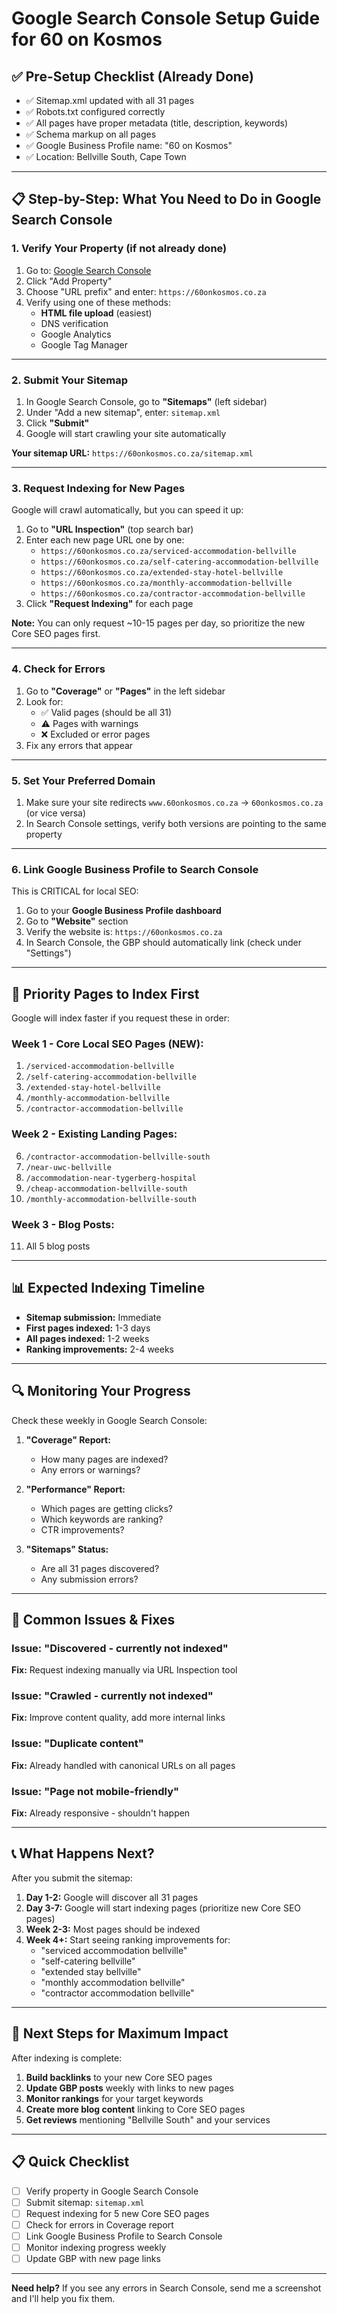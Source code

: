 # Google Search Console Setup Guide for 60 on Kosmos

## ✅ Pre-Setup Checklist (Already Done)

- ✅ Sitemap.xml updated with all 31 pages
- ✅ Robots.txt configured correctly
- ✅ All pages have proper metadata (title, description, keywords)
- ✅ Schema markup on all pages
- ✅ Google Business Profile name: "60 on Kosmos"
- ✅ Location: Bellville South, Cape Town

---

## 📋 Step-by-Step: What You Need to Do in Google Search Console

### 1. **Verify Your Property** (if not already done)

1. Go to: [Google Search Console](https://search.google.com/search-console)
2. Click "Add Property"
3. Choose "URL prefix" and enter: `https://60onkosmos.co.za`
4. Verify using one of these methods:
   - **HTML file upload** (easiest)
   - DNS verification
   - Google Analytics
   - Google Tag Manager

---

### 2. **Submit Your Sitemap**

1. In Google Search Console, go to **"Sitemaps"** (left sidebar)
2. Under "Add a new sitemap", enter: `sitemap.xml`
3. Click **"Submit"**
4. Google will start crawling your site automatically

**Your sitemap URL:** `https://60onkosmos.co.za/sitemap.xml`

---

### 3. **Request Indexing for New Pages**

Google will crawl automatically, but you can speed it up:

1. Go to **"URL Inspection"** (top search bar)
2. Enter each new page URL one by one:
   - `https://60onkosmos.co.za/serviced-accommodation-bellville`
   - `https://60onkosmos.co.za/self-catering-accommodation-bellville`
   - `https://60onkosmos.co.za/extended-stay-hotel-bellville`
   - `https://60onkosmos.co.za/monthly-accommodation-bellville`
   - `https://60onkosmos.co.za/contractor-accommodation-bellville`
3. Click **"Request Indexing"** for each page

**Note:** You can only request ~10-15 pages per day, so prioritize the new Core SEO pages first.

---

### 4. **Check for Errors**

1. Go to **"Coverage"** or **"Pages"** in the left sidebar
2. Look for:
   - ✅ Valid pages (should be all 31)
   - ⚠️ Pages with warnings
   - ❌ Excluded or error pages
3. Fix any errors that appear

---

### 5. **Set Your Preferred Domain**

1. Make sure your site redirects `www.60onkosmos.co.za` → `60onkosmos.co.za` (or vice versa)
2. In Search Console settings, verify both versions are pointing to the same property

---

### 6. **Link Google Business Profile to Search Console**

This is CRITICAL for local SEO:

1. Go to your **Google Business Profile dashboard**
2. Go to **"Website"** section
3. Verify the website is: `https://60onkosmos.co.za`
4. In Search Console, the GBP should automatically link (check under "Settings")

---

## 🎯 Priority Pages to Index First

Google will index faster if you request these in order:

### **Week 1 - Core Local SEO Pages (NEW):**
1. `/serviced-accommodation-bellville`
2. `/self-catering-accommodation-bellville`
3. `/extended-stay-hotel-bellville`
4. `/monthly-accommodation-bellville`
5. `/contractor-accommodation-bellville`

### **Week 2 - Existing Landing Pages:**
6. `/contractor-accommodation-bellville-south`
7. `/near-uwc-bellville`
8. `/accommodation-near-tygerberg-hospital`
9. `/cheap-accommodation-bellville-south`
10. `/monthly-accommodation-bellville-south`

### **Week 3 - Blog Posts:**
11. All 5 blog posts

---

## 📊 Expected Indexing Timeline

- **Sitemap submission:** Immediate
- **First pages indexed:** 1-3 days
- **All pages indexed:** 1-2 weeks
- **Ranking improvements:** 2-4 weeks

---

## 🔍 Monitoring Your Progress

Check these weekly in Google Search Console:

1. **"Coverage" Report:**
   - How many pages are indexed?
   - Any errors or warnings?

2. **"Performance" Report:**
   - Which pages are getting clicks?
   - Which keywords are ranking?
   - CTR improvements?

3. **"Sitemaps" Status:**
   - Are all 31 pages discovered?
   - Any submission errors?

---

## 🚨 Common Issues & Fixes

### Issue: "Discovered - currently not indexed"
**Fix:** Request indexing manually via URL Inspection tool

### Issue: "Crawled - currently not indexed"
**Fix:** Improve content quality, add more internal links

### Issue: "Duplicate content"
**Fix:** Already handled with canonical URLs on all pages

### Issue: "Page not mobile-friendly"
**Fix:** Already responsive - shouldn't happen

---

## 📞 What Happens Next?

After you submit the sitemap:

1. **Day 1-2:** Google will discover all 31 pages
2. **Day 3-7:** Google will start indexing pages (prioritize new Core SEO pages)
3. **Week 2-3:** Most pages should be indexed
4. **Week 4+:** Start seeing ranking improvements for:
   - "serviced accommodation bellville"
   - "self-catering bellville"
   - "extended stay bellville"
   - "monthly accommodation bellville"
   - "contractor accommodation bellville"

---

## 🎯 Next Steps for Maximum Impact

After indexing is complete:

1. **Build backlinks** to your new Core SEO pages
2. **Update GBP posts** weekly with links to new pages
3. **Monitor rankings** for your target keywords
4. **Create more blog content** linking to Core SEO pages
5. **Get reviews** mentioning "Bellville South" and your services

---

## 📋 Quick Checklist

- [ ] Verify property in Google Search Console
- [ ] Submit sitemap: `sitemap.xml`
- [ ] Request indexing for 5 new Core SEO pages
- [ ] Check for errors in Coverage report
- [ ] Link Google Business Profile to Search Console
- [ ] Monitor indexing progress weekly
- [ ] Update GBP with new page links

---

**Need help?** If you see any errors in Search Console, send me a screenshot and I'll help you fix them.
